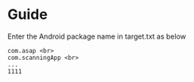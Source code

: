 # Guide

Enter the Android package name in target.txt as below


```
com.asap <br>
com.scanningApp <br>
...
1111
```
